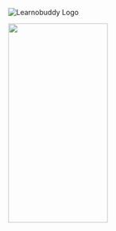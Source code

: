 ![Learnobuddy Logo](https://i.imgur.com/AKRr333.png)

<img src="https://i.imgur.com/AKRr333.png" width="200" height="400" />
